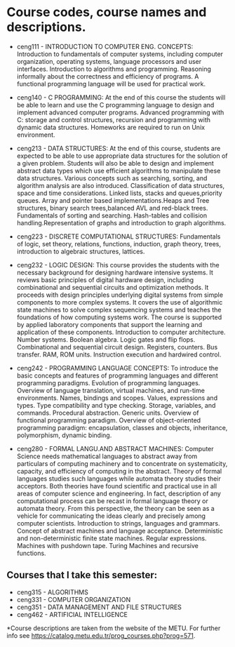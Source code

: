 # Course codes, course names and descriptions.

* ceng111 - INTRODUCTION TO COMPUTER ENG. CONCEPTS:
Introduction to fundamentals of computer systems, including computer organization, operating systems, language processors and user interfaces. Introduction to algorithms and programming. Reasoning informally about the correctness and efficiency of programs. A functional programming language will be used for practical work.
  
* ceng140 - C PROGRAMMING:
At the end of this course the students will be able to learn and use the C programming language to design and implement advanced computer programs. Advanced programming with C: storage and control structures, recursion and programming with dynamic data structures. Homeworks are required to run on Unix environment.
  
* ceng213 - DATA STRUCTURES:
At the end of this course, students are expected to be able to use appropriate data structures for the solution of a given problem. Students will also be able to design and implement abstract data types which use efficient algorithms to manipulate these data structures. Various concepts such as searching, sorting, and algorithm analysis are also introduced. Classification of data structures, space and time considerations. Linked lists, stacks and queues,priority queues. Array and pointer based implementations.Heaps and Tree structures, binary search trees,balanced AVL and red-black trees. Fundamentals of sorting and searching. Hash-tables and collision handling.Representation of graphs and introduction to graph algorithms.
  
* ceng223 - DISCRETE COMPUTATIONAL STRUCTURES:
Fundamentals of logic, set theory, relations, functions, induction, graph theory, trees, introduction to algebraic structures, lattices.

* ceng232 - LOGIC DESIGN:
This course provides the students with the necessary background for designing hardware intensive systems. It reviews basic principles of digital hardware design, including combinational and sequential circuits and optimization methods. It proceeds with design principles underlying digital systems from simple components to more complex systems. It covers the use of algorithmic state machines to solve complex sequencing systems and teaches the foundations of how computing systems work. The course is supported by applied laboratory components that support the learning and application of these components. Introduction to computer architecture. Number systems. Boolean algebra. Logic gates and flip flops. Combinational and sequential circuit design. Registers, counters. Bus transfer. RAM, ROM units. Instruction execution and hardwired control.

* ceng242 - PROGRAMMING LANGUAGE CONCEPTS:
To introduce the basic concepts and features of programming languages and different programming paradigms. Evolution of programming languages. Overview of language translation, virtual machines, and run-time environments. Names, bindings and scopes. Values, expressions and types. Type compatibility and type checking. Storage, variables, and commands. Procedural abstraction. Generic units. Overview of functional programming paradigm. Overview of object-oriented programming paradigm: encapsulation, classes and objects, inheritance, polymorphism, dynamic binding.

* ceng280 - FORMAL LANGU.AND ABSTRACT MACHINES:
Computer Science needs mathematical languages to abstract away from particulars of computing machinery and to concentrate on systematicity, capacity, and efficiency of computing in the abstract. Theory of formal languages studies such languages while automata theory studies their acceptors. Both theories have found scientific and practical use in all areas of computer science and engineering. In fact, description of any computational process can be recast in formal language theory or automata theory. From this perspective, the theory can be seen as a vehicle for communicating the ideas clearly and precisely among computer scientists. Introduction to strings, languages and grammars. Concept of abstract machines and language acceptance. Deterministic and non-deterministic finite state machines. Regular expressions. Machines with pushdown tape. Turing Machines and recursive functions.

## Courses that I take this semester:

* ceng315 - ALGORITHMS
* ceng331 - COMPUTER ORGANIZATION
* ceng351 - DATA MANAGEMENT AND FILE STRUCTURES
* ceng462 - ARTIFICIAL INTELLIGENCE

*Course descriptions are taken from the website of the METU. For further info see https://catalog.metu.edu.tr/prog_courses.php?prog=571.
